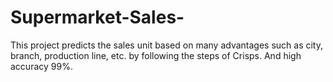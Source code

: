# Supermarket-Sales-
This project predicts the sales unit based on many advantages such as city, branch, production line, etc. by following the steps of Crisps. And high accuracy 99%.
